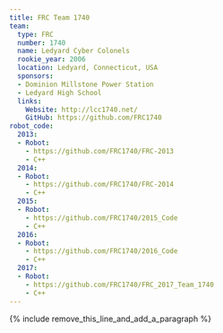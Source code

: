 ```yaml
---
title: FRC Team 1740
team:
  type: FRC
  number: 1740
  name: Ledyard Cyber Colonels
  rookie_year: 2006
  location: Ledyard, Connecticut, USA
  sponsors:
  - Dominion Millstone Power Station
  - Ledyard High School
  links:
    Website: http://lcc1740.net/
    GitHub: https://github.com/FRC1740
robot_code:
  2013:
  - Robot:
    - https://github.com/FRC1740/FRC-2013
    - C++
  2014:
  - Robot:
    - https://github.com/FRC1740/FRC-2014
    - C++
  2015:
  - Robot:
    - https://github.com/FRC1740/2015_Code
    - C++
  2016:
  - Robot:
    - https://github.com/FRC1740/2016_Code
    - C++
  2017:
  - Robot:
    - https://github.com/FRC1740/FRC_2017_Team_1740
    - C++
---
```


{% include remove_this_line_and_add_a_paragraph %}
